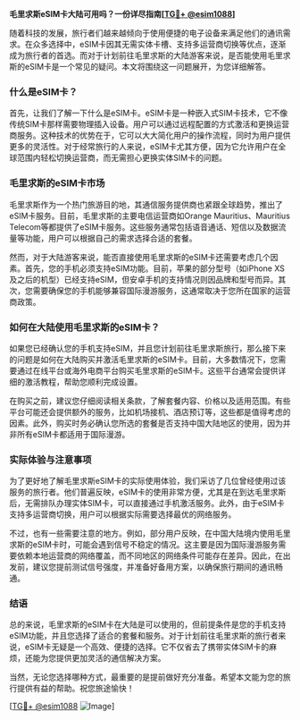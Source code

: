 **毛里求斯eSIM卡大陆可用吗？一份详尽指南[[TG💪+ @esim1088](https://t.me/s/esim1088)]**

随着科技的发展，旅行者们越来越倾向于使用便捷的电子设备来满足他们的通讯需求。在众多选择中，eSIM卡因其无需实体卡槽、支持多运营商切换等优点，逐渐成为旅行者的首选。而对于计划前往毛里求斯的大陆游客来说，是否能使用毛里求斯的eSIM卡是一个常见的疑问。本文将围绕这一问题展开，为您详细解答。

### 什么是eSIM卡？

首先，让我们了解一下什么是eSIM卡。eSIM卡是一种嵌入式SIM卡技术，它不像传统SIM卡那样需要物理插入设备。用户可以通过远程配置的方式激活和更换运营商服务。这种技术的优势在于，它可以大大简化用户的操作流程，同时为用户提供更多的灵活性。对于经常旅行的人来说，eSIM卡尤其方便，因为它允许用户在全球范围内轻松切换运营商，而无需担心更换实体SIM卡的问题。

### 毛里求斯的eSIM卡市场

毛里求斯作为一个热门旅游目的地，其通信服务提供商也紧跟全球趋势，推出了eSIM卡服务。目前，毛里求斯的主要电信运营商如Orange Mauritius、Mauritius Telecom等都提供了eSIM卡服务。这些服务通常包括语音通话、短信以及数据流量等功能，用户可以根据自己的需求选择合适的套餐。

然而，对于大陆游客来说，能否直接使用毛里求斯的eSIM卡还需要考虑几个因素。首先，您的手机必须支持eSIM功能。目前，苹果的部分型号（如iPhone XS及之后的机型）已经支持eSIM，但安卓手机的支持情况则因品牌和型号而异。其次，您需要确保您的手机能够兼容国际漫游服务，这通常取决于您所在国家的运营商政策。

### 如何在大陆使用毛里求斯的eSIM卡？

如果您已经确认您的手机支持eSIM，并且您计划前往毛里求斯旅行，那么接下来的问题是如何在大陆购买并激活毛里求斯的eSIM卡。目前，大多数情况下，您需要通过在线平台或海外电商平台购买毛里求斯的eSIM卡。这些平台通常会提供详细的激活教程，帮助您顺利完成设置。

在购买之前，建议您仔细阅读相关条款，了解套餐内容、价格以及适用范围。有些平台可能还会提供额外的服务，比如机场接机、酒店预订等，这些都是值得考虑的因素。此外，购买时务必确认您所选的套餐是否支持中国大陆地区的使用，因为并非所有eSIM卡都适用于国际漫游。

### 实际体验与注意事项

为了更好地了解毛里求斯eSIM卡的实际使用体验，我们采访了几位曾经使用过该服务的旅行者。他们普遍反映，eSIM卡的使用非常方便，尤其是在到达毛里求斯后，无需排队办理实体SIM卡，可以直接通过手机激活服务。此外，由于eSIM卡支持多运营商切换，用户可以根据实际需要选择最优的网络服务。

不过，也有一些需要注意的地方。例如，部分用户反映，在中国大陆境内使用毛里求斯的eSIM卡时，可能会遇到信号不稳定的情况。这主要是因为国际漫游服务需要依赖本地运营商的网络覆盖，而不同地区的网络条件可能存在差异。因此，在出发前，建议您提前测试信号强度，并准备好备用方案，以确保旅行期间的通讯畅通。

### 结语

总的来说，毛里求斯的eSIM卡在大陆是可以使用的，但前提条件是您的手机支持eSIM功能，并且您选择了适合的套餐和服务。对于计划前往毛里求斯的旅行者来说，eSIM卡无疑是一个高效、便捷的选择。它不仅省去了携带实体SIM卡的麻烦，还能为您提供更加灵活的通信解决方案。

当然，无论您选择哪种方式，最重要的是提前做好充分准备。希望本文能为您的旅行提供有益的帮助。祝您旅途愉快！

[[TG💪+ @esim1088](https://t.me/s/esim1088) ![Image](https://i.postimg.cc/4NQfJmqS/Snipaste-2025-05-13-00-14-12.png)]